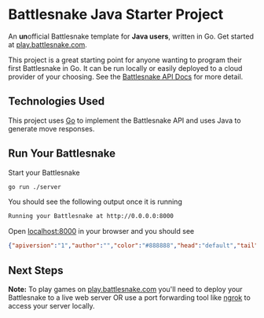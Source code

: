 # Battlesnake Java Starter Project

An **un**official Battlesnake template for **Java users**, written in Go. Get started at [play.battlesnake.com](https://play.battlesnake.com).

<!-- ![Battlesnake Logo](https://media.battlesnake.com/social/StarterSnakeGitHubRepos_Go.png) -->

This project is a great starting point for anyone wanting to program their first Battlesnake in Go. It can be run locally or easily deployed to a cloud provider of your choosing. See the [Battlesnake API Docs](https://docs.battlesnake.com/api) for more detail. 

<!-- [![Run on Replit](https://repl.it/badge/github/BattlesnakeOfficial/starter-snake-go)](https://replit.com/@Battlesnake/starter-snake-go) -->

## Technologies Used

This project uses [Go](https://go.dev/) to implement the Battlesnake API and uses Java to generate move responses.

## Run Your Battlesnake

Start your Battlesnake

```sh
go run ./server
```

You should see the following output once it is running

```sh
Running your Battlesnake at http://0.0.0.0:8000
```

Open [localhost:8000](http://localhost:8000) in your browser and you should see

```json
{"apiversion":"1","author":"","color":"#888888","head":"default","tail":"default"}
```

<!-- ## Play a Game Locally

Install the [Battlesnake CLI](https://github.com/BattlesnakeOfficial/rules/tree/main/cli)
* You can [download compiled binaries here](https://github.com/BattlesnakeOfficial/rules/releases)
* or [install as a go package](https://github.com/BattlesnakeOfficial/rules/tree/main/cli#installation) (requires Go 1.18 or higher)

Command to run a local game

```sh
battlesnake play -W 11 -H 11 --name 'Go Starter Project' --url http://localhost:8000 -g solo --browser
``` -->

## Next Steps

<!-- Continue with the [Battlesnake Quickstart Guide](https://docs.battlesnake.com/quickstart) to customize and improve your Battlesnake's behavior. -->

**Note:** To play games on [play.battlesnake.com](https://play.battlesnake.com) you'll need to deploy your Battlesnake to a live web server OR use a port forwarding tool like [ngrok](https://ngrok.com/) to access your server locally.
